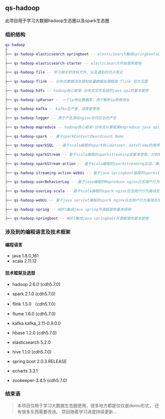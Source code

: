 ## qs-hadoop
  此项目用于学习大数据hadoop生态圈以及spark生态圈
  
  
### 组织结构

``` lua
qs-hadoop
├
├── qs-hadoop-elasticsearch-springboot -- elasticsearch集成springboot以及基本使用
|
├── qs-hadoop-elasticsearch-starter -- elasticsearch开始使用使用
|
├── qs-hadoop-file -- 学习相关的资料文件、以及遇到的坑点笔记
|
├── qs-hadoop-flink -- 分布式数据流处理和批量数据处理框架 flink 初次见面
|
├── qs-hadoop-hdfs -- hadoop核心框架-分布式文件系统的java api的基本使用
|
├── qs-hadoop-ipParser -- 一个ip地址数据库，用于解析ip获取地址
|
├── qs-hadoop-kafka -- kafka生产者、消费者使用
|
├── qs-hadoop-logger -- 用于产生类似nginx访问日志的产生
|
├── qs-hadoop-mapreduce -- hadoop核心框架-分布式计算框架mapreduce java api编程实现
|
├── qs-hadoop-spark -- 基于sparkContext的wordcount Demo
|
├── qs-hadoop-sparkSQL -- 基于scala编程的spark核心dataset、dataframe的使用以及hive on spark等使用
|
├── qs-hadoop-sparkStream -- 基于scala编程的sparkstreaming是基本使用，分别集成flume、kafka日志收集
|
├── qs-hadoop-sparkStream-action -- 基于scala编程的sparkstreaming实战，集成flume、kafka做实时流处理的日志分析项目实战
|
├── qs-hadoop-streaming-action-webUi -- 基于java springboot编程的sparkstreaming实战数据图像化展示web ui界面(echarts)
|
├── qs-hadoop-userBehaviorLog -- 基于java编程的Mapreduce nginx日志用户行为离线处理分析
|
├── qs-hadoop-userLog-scala -- 基于scala编程的spark nginx日志用户行为离线处理分析
|
├── qs-hadoop-webUi -- 基于java servlet编程的spark nginx日志用户行为离线处理分析的数据图像化展示web ui界面(echarts)
|
├── qs-hadoop-spring -- HDFS集成java spring开源框架的基本使用
|
├── qs-hadoop-springboot -- HDFS集成java springboot开源框架的基本使用
``` 

### 涉及到的编程语言及技术框架
#### 编程语言
- java 1.8.0_161
- scala 2.11.12

#### 技术框架及选型
- hadoop 2.6.0 (cdh5.7.0)

- spark 2.1.0 (cdh5.7.0)

- flink 1.5.0 （cdh5.7.0）

- flume 1.6.0 (cdh5.7.0)

- kafka kafka_2.11-0.9.0.0

- hbase 1.2.0 (cdh5.7.0)

- elasticsearch 5.2.0

- hive 1.1.0 (cdh5.7.0)

- spring boot 2.0.3.RELEASE

- echarts 3.3.1

- zookeeper-3.4.5 (cdh5.7.0)

### 结束语
> 本项目仅用于学习大数据生态圈使用，很多地方都是仅仅是demo形式，
> 还有很多东西需要改进。
> 项目随着学习进度持续更新...